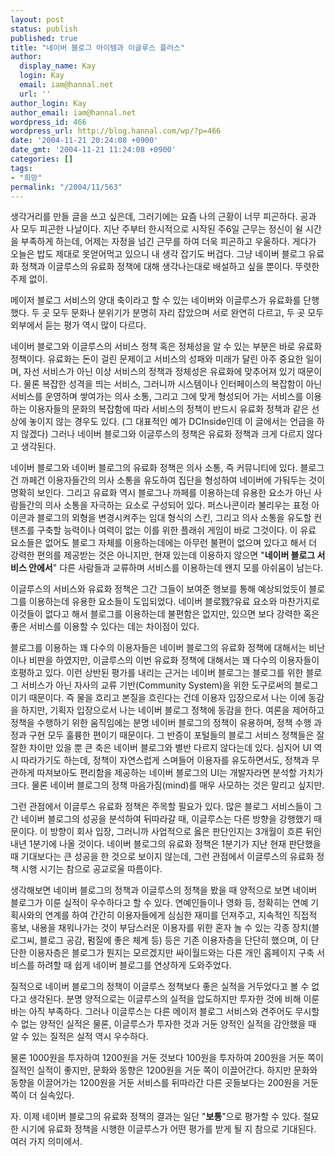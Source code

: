 ```yaml
---
layout: post
status: publish
published: true
title: "네이버 블로그 아이템과 이글루스 플러스"
author:
  display_name: Kay
  login: Kay
  email: iam@hannal.net
  url: ''
author_login: Kay
author_email: iam@hannal.net
wordpress_id: 466
wordpress_url: http://blog.hannal.com/wp/?p=466
date: '2004-11-21 20:24:08 +0900'
date_gmt: '2004-11-21 11:24:08 +0900'
categories: []
tags:
- "희망"
permalink: "/2004/11/563"
---
```

<p>생각거리를 만들 글을 쓰고 싶은데, 그러기에는 요즘 나의 근황이 너무 피곤하다. 공과 사 모두 피곤한 나날이다. 지난 주부터 한시적으로 시작된 주6일 근무는 정신이 쉴 시간을 부족하게 하는데, 어제는 자정을 넘긴 근무를 하여 더욱 피곤하고 우울하다. 게다가 오늘은 밥도 제대로 못얻어먹고 있으니 내 생각 잡기도 버겁다. 그냥 네이버 블로그 유료화 정책과 이글루스의 유료화 정책에 대해 생각나는대로 배설하고 싶을 뿐이다. 뚜렷한 주제 없이.</p>
<p>메이저 블로그 서비스의 양대 축이라고 할 수 있는 네이버와 이글루스가 유료화를 단행했다. 두 곳 모두 문화나 분위기가 분명히 자리 잡았으며 서로 완연히 다르고, 두 곳 모두 외부에서 듣는 평가 역시 많이 다르다.</p>
<p>네이버 블로그와 이글루스의 서비스 정책 혹은 정체성을 알 수 있는 부분은 바로 유료화 정책이다. 유료화는 돈이 걸린 문제이고 서비스의 성패와 미래가 달린 아주 중요한 일이며, 자선 서비스가 아닌 이상 서비스의 정책과 정체성은 유료화에 맞추어져 있기 때문이다. 물론 복잡한 성격을 띄는 서비스, 그러니까 시스템이나 인터페이스의 복잡함이 아닌 서비스를 운영하며 쌓여가는 의사 소통, 그리고 그에 맞게 형성되어 가는 서비스를 이용하는 이용자들의 문화의 복잡함에 따라 서비스의 정책이 반드시 유료화 정책과 같은 선상에 놓이지 않는 경우도 있다. (그 대표적인 예가 DCInside인데 이 글에서는 언급을 하지 않겠다) 그러나 네이버 블로그와 이글루스의 정책은 유료화 정책과 크게 다르지 않다고 생각된다.</p>
<p>네이버 블로그와 네이버 블로그의 유료화 정책은 의사 소통, 즉 커뮤니티에 있다. 블로그건 까페건 이용자들간의 의사 소통을 유도하여 집단을 형성하여 네이버에 가둬두는 것이 명확히 보인다. 그리고 유료화 역시 블로그나 까페를 이용하는데 유용한 요소가 아닌 사람들간의 의사 소통을 자극하는 요소로 구성되어 있다. 퍼스나콘이라 불리우는 표정 아이콘과 블로그의 외형을 변경시켜주는 임대 형식의 스킨, 그리고 의사 소통을 유도할 컨텐츠를 구축할 능력이나 여력이 없는 이를 위한 플래쉬 게임이 바로 그것이다. 이 유료 요소들은 없어도 블로그 자체를 이용하는데에는 아무런 불편이 없으며 있다고 해서 더 강력한 편의를 제공받는 것은 아니지만, 현재 있는데 이용하지 않으면 "<b>네이버 블로그 서비스 안에서</b>" 다른 사람들과 교류하며 서비스를 이용하는데 왠지 모를 아쉬움이 남는다.</p>
<p>이글루스의 서비스와 유료화 정책은 그간 그들이 보여준 행보를 통해 예상되었듯이 블로그를 이용하는데 유용한 요소들이 도입되었다. 네이버 블로戮?유료 요소와 마찬가지로 이것들이 없다고 해서 블로그를 이용하는데 불편함은 없지만, 있으면 보다 강력한 혹은 좋은 서비스를 이용할 수 있다는 데는 차이점이 있다.</p>
<p>블로그를 이용하는 꽤 다수의 이용자들은 네이버 블로그의 유료화 정책에 대해서는 비난이나 비판을 하였지만, 이글루스의 이번 유료화 정책에 대해서는 꽤 다수의 이용자들이 호평하고 있다. 이런 상반된 평가를 내리는 근거는 네이버 블로그는 블로그를 위한 블로그 서비스가 아닌 자사의 교류 기반(Community System)을 위한 도구로써의 블로그이기 때문이다. 즉 물을 흐리고 본질을 흐린다는 건데 이용자 입장으로서 나는 이에 동감을 하지만, 기획자 입장으로서 나는 네이버 블로그 정책에 동감을 한다. 여론을 제어하고 정책을 수행하기 위한 움직임에는 분명 네이버 블로그의 정책이 유용하며, 정책 수행 과정과 구현 모두 훌륭한 편이기 때문이다. 그 반증이 포털들의 블로그 서비스 정책들은 잘잘한 차이만 있을 뿐 큰 축은 네이버 블로그와 별반 다르지 않다는데 있다. 심지어 UI 역시 따라가기도 하는데, 정책이 자연스럽게 스며들어 이용자를 유도하면서도, 정책과 무관하게 따져보아도 편리함을 제공하는 네이버 블로그의 UI는 개발자라면 분석할 가치가 크다.  물론 네이버 블로그의 정책 마음가짐(mind)를 매우 사모하는 것은 말리고 싶지만.</p>
<p>그런 관점에서 이글루스 유료화 정책은 주목할 필요가 있다. 많은 블로그 서비스들이 그간 네이버 블로그의 성공을 분석하여 뒤따라갈 때, 이글루스는 다른 방향을 강행했기 때문이다. 이 방향이 회사 입장, 그러니까 사업적으로 옳은 판단인지는 3개월이 흐른 뒤인 내년 1분기에 나올 것이다. 네이버 블로그의 유료화 정책은 1분기가 지난 현재 판단했을 때 기대보다는 큰 성공을 한 것으로 보이지 않는데, 그런 관점에서 이글루스의 유료화 정책 시행 시기는 참으로 공교로울 따름이다.</p>
<p>생각해보면 네이버 블로그의 정책과 이글루스의 정책을 봤을 때 양적으로 보면 네이버 블로그가 이룬 실적이 우수하다고 할 수 있다. 연예인들이나 영화 등, 정확히는 연예 기획사와의 연계를 하여 간간히 이용자들에게 심심한 재미를 던져주고, 지속적인 직접적 홍보, 내용을 채워나가는 것이 부담스러운 이용자를 위한 혼자 놀 수 있는 각종 장치(블로그씨, 블로그 공감, 펌질에 좋은 체계 등) 등은 기존 이용자층을 단단히 했으며, 이 단단한 이용자층은 블로그가 뭔지는 모르겠지만 싸이월드와는 다른 개인 홈페이지 구축 서비스를 하려할 때 쉽게 네이버 블로그를 연상하게 도와주었다.</p>
<p>질적으로 네이버 블로그의 정책이 이글루스 정책보다 좋은 실적을 거두었다고 볼 수 없다고 생각된다. 분명 양적으로는 이글루스의 실적을 압도하지만 투자한 것에 비해 이룬 바는 아직 부족하다. 그러나 이글루스는 다른 메이저 블로그 서비스와 견주어도 무시할 수 없는 양적인 실적은 물론, 이글루스가 투자한 것과 거둔 양적인 실적을 감안했을 때 알 수 있는 질적은 실적 역시 우수하다.</p>
<p>물론 1000원을 투자하여 1200원을 거둔 것보다 100원을 투자하여 200원을 거둔 쪽이 질적인 실적이 좋지만, 문화와 동향은 1200원을 거둔 쪽이 이끌어간다. 하지만 문화와 동향을 이끌어가는 1200원을 거둔 서비스를 뒤따라간 다른 곳들보다는 200원을 거둔 쪽이 더 실속있다.</p>
<p>자. 이제 네이버 블로그의 유료화 정책의 결과는 일단 "<b>보통</b>"으로 평가할 수 있다. 절묘한 시기에 유료화 정책을 시행한 이글루스가 어떤 평가를 받게 될 지 참으로 기대된다. 여러 가지 의미에서.</p>
